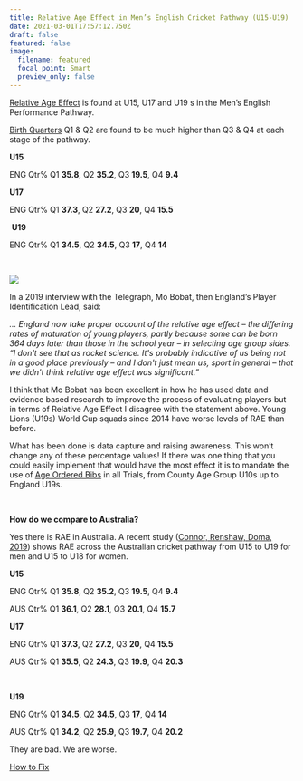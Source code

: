 ```yaml
---
title: Relative Age Effect in Men’s English Cricket Pathway (U15-U19)
date: 2021-03-01T17:57:12.750Z
draft: false
featured: false
image:
  filename: featured
  focal_point: Smart
  preview_only: false
---
```

[Relative Age Effect](https://onemoresummer.co.uk/post/what-is-relative-age-effect/) is found at U15, U17 and U19 s in the Men’s English Performance Pathway.

[Birth Quarters](https://onemoresummer.co.uk/post/what-is-birth-quarter/) Q1 & Q2 are found to be much higher than Q3 & Q4 at each stage of the pathway. 

**U15**

ENG Qtr% Q1 **35.8**, Q2 **35.2**, Q3 **19.5**, Q4 **9.4** 

**U17**

ENG Qtr% Q1 **37.3**, Q2 **27.2**, Q3 **20**, Q4 **15.5** 

 **U19**

ENG Qtr% Q1 **34.5**, Q2 **34.5**, Q3 **17**, Q4 **14** 

 

![](u15-19-pathway-rae.jpg)

In a 2019 interview with the Telegraph, Mo Bobat, then England’s Player Identification Lead, said:

*... England now take proper account of the relative age effect – the differing rates of maturation of young players, partly because some can be born 364 days later than those in the school year – in selecting age group sides. “I don't see that as rocket science. It's probably indicative of us being not in a good place previously – and I don't just mean us, sport in general – that we didn't think relative age effect was significant.”*



I think that Mo Bobat has been excellent in how he has used data and evidence based research to improve the process of evaluating players but in terms of Relative Age Effect I disagree with the statement above. Young Lions (U19s) World Cup squads since 2014 have worse levels of RAE than before.

What has been done is data capture and raising awareness. This won’t change any of these percentage values! If there was one thing that you could easily implement that would have the most effect it is to mandate the use of [Age Ordered Bibs](https://onemoresummer.co.uk/post/age-ordered-shirt-numbering-fixes-relative-age-effect-during-trials/) in all Trials, from County Age Group U10s up to England U19s.

  

**How do we compare to Australia?**

Yes there is RAE in Australia. A recent study ([Connor, Renshaw, Doma, 2019](https://eprints.qut.edu.au/205077/)) shows RAE across the Australian cricket pathway from U15 to U19 for men and U15 to U18 for women.

**U15**

ENG Qtr% Q1 **35.8**, Q2 **35.2**, Q3 **19.5**, Q4 **9.4** 

AUS Qtr% Q1 **36.1**, Q2 **28.1**, Q3 **20.1**, Q4 **15.7** 



**U17**

ENG Qtr% Q1 **37.3**, Q2 **27.2**, Q3 **20**, Q4 **15.5** 

AUS Qtr% Q1 **35.5**, Q2 **24.3**, Q3 **19.9**, Q4 **20.3**

 

**U19**

ENG Qtr% Q1 **34.5**, Q2 **34.5**, Q3 **17**, Q4 **14** 

AUS Qtr% Q1 **34.2**, Q2 **25.9**, Q3 **19.7**, Q4 **20.2**

They are bad. We are worse.

[How to Fix](https://onemoresummer.co.uk/post/how-we-can-fix-rae-and-maturation-issues-in-english-cricket/)